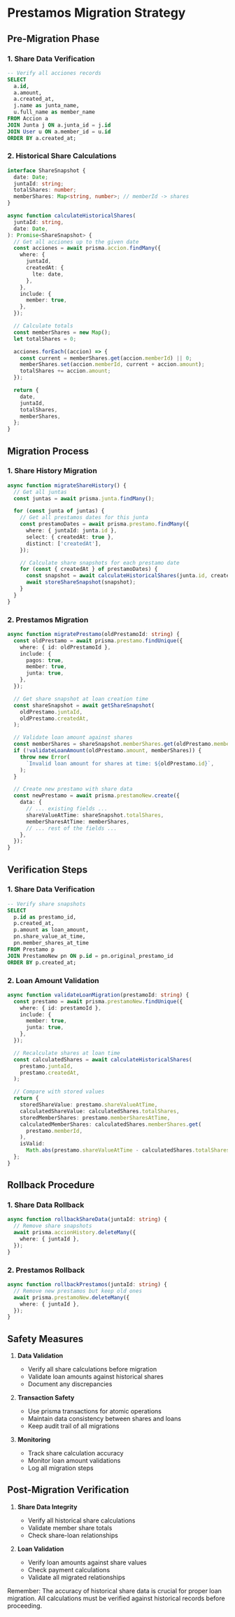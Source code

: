 # Prestamos Migration Strategy

## Pre-Migration Phase

### 1. Share Data Verification

```sql
-- Verify all acciones records
SELECT
  a.id,
  a.amount,
  a.created_at,
  j.name as junta_name,
  u.full_name as member_name
FROM Accion a
JOIN Junta j ON a.junta_id = j.id
JOIN User u ON a.member_id = u.id
ORDER BY a.created_at;
```

### 2. Historical Share Calculations

```typescript
interface ShareSnapshot {
  date: Date;
  juntaId: string;
  totalShares: number;
  memberShares: Map<string, number>; // memberId -> shares
}

async function calculateHistoricalShares(
  juntaId: string,
  date: Date,
): Promise<ShareSnapshot> {
  // Get all acciones up to the given date
  const acciones = await prisma.accion.findMany({
    where: {
      juntaId,
      createdAt: {
        lte: date,
      },
    },
    include: {
      member: true,
    },
  });

  // Calculate totals
  const memberShares = new Map();
  let totalShares = 0;

  acciones.forEach((accion) => {
    const current = memberShares.get(accion.memberId) || 0;
    memberShares.set(accion.memberId, current + accion.amount);
    totalShares += accion.amount;
  });

  return {
    date,
    juntaId,
    totalShares,
    memberShares,
  };
}
```

## Migration Process

### 1. Share History Migration

```typescript
async function migrateShareHistory() {
  // Get all juntas
  const juntas = await prisma.junta.findMany();

  for (const junta of juntas) {
    // Get all prestamos dates for this junta
    const prestamoDates = await prisma.prestamo.findMany({
      where: { juntaId: junta.id },
      select: { createdAt: true },
      distinct: ['createdAt'],
    });

    // Calculate share snapshots for each prestamo date
    for (const { createdAt } of prestamoDates) {
      const snapshot = await calculateHistoricalShares(junta.id, createdAt);
      await storeShareSnapshot(snapshot);
    }
  }
}
```

### 2. Prestamos Migration

```typescript
async function migratePrestamo(oldPrestamoId: string) {
  const oldPrestamo = await prisma.prestamo.findUnique({
    where: { id: oldPrestamoId },
    include: {
      pagos: true,
      member: true,
      junta: true,
    },
  });

  // Get share snapshot at loan creation time
  const shareSnapshot = await getShareSnapshot(
    oldPrestamo.juntaId,
    oldPrestamo.createdAt,
  );

  // Validate loan amount against shares
  const memberShares = shareSnapshot.memberShares.get(oldPrestamo.memberId);
  if (!validateLoanAmount(oldPrestamo.amount, memberShares)) {
    throw new Error(
      `Invalid loan amount for shares at time: ${oldPrestamo.id}`,
    );
  }

  // Create new prestamo with share data
  const newPrestamo = await prisma.prestamoNew.create({
    data: {
      // ... existing fields ...
      shareValueAtTime: shareSnapshot.totalShares,
      memberSharesAtTime: memberShares,
      // ... rest of the fields ...
    },
  });
}
```

## Verification Steps

### 1. Share Data Verification

```sql
-- Verify share snapshots
SELECT
  p.id as prestamo_id,
  p.created_at,
  p.amount as loan_amount,
  pn.share_value_at_time,
  pn.member_shares_at_time
FROM Prestamo p
JOIN PrestamoNew pn ON p.id = pn.original_prestamo_id
ORDER BY p.created_at;
```

### 2. Loan Amount Validation

```typescript
async function validateLoanMigration(prestamoId: string) {
  const prestamo = await prisma.prestamoNew.findUnique({
    where: { id: prestamoId },
    include: {
      member: true,
      junta: true,
    },
  });

  // Recalculate shares at loan time
  const calculatedShares = await calculateHistoricalShares(
    prestamo.juntaId,
    prestamo.createdAt,
  );

  // Compare with stored values
  return {
    storedShareValue: prestamo.shareValueAtTime,
    calculatedShareValue: calculatedShares.totalShares,
    storedMemberShares: prestamo.memberSharesAtTime,
    calculatedMemberShares: calculatedShares.memberShares.get(
      prestamo.memberId,
    ),
    isValid:
      Math.abs(prestamo.shareValueAtTime - calculatedShares.totalShares) < 0.01,
  };
}
```

## Rollback Procedure

### 1. Share Data Rollback

```typescript
async function rollbackShareData(juntaId: string) {
  // Remove share snapshots
  await prisma.accionHistory.deleteMany({
    where: { juntaId },
  });
}
```

### 2. Prestamos Rollback

```typescript
async function rollbackPrestamos(juntaId: string) {
  // Remove new prestamos but keep old ones
  await prisma.prestamoNew.deleteMany({
    where: { juntaId },
  });
}
```

## Safety Measures

1. **Data Validation**

   - Verify all share calculations before migration
   - Validate loan amounts against historical shares
   - Document any discrepancies

2. **Transaction Safety**

   - Use prisma transactions for atomic operations
   - Maintain data consistency between shares and loans
   - Keep audit trail of all migrations

3. **Monitoring**
   - Track share calculation accuracy
   - Monitor loan amount validations
   - Log all migration steps

## Post-Migration Verification

1. **Share Data Integrity**

   - Verify all historical share calculations
   - Validate member share totals
   - Check share-loan relationships

2. **Loan Validation**
   - Verify loan amounts against share values
   - Check payment calculations
   - Validate all migrated relationships

Remember: The accuracy of historical share data is crucial for proper loan migration. All calculations must be verified against historical records before proceeding.
